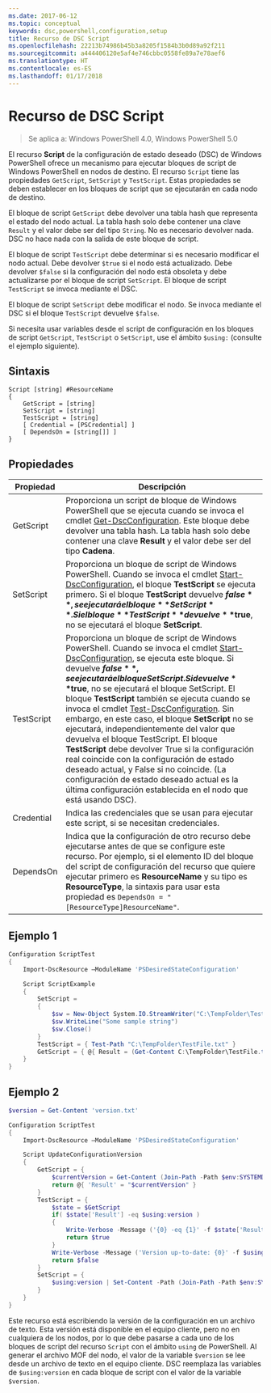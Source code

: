 ```yaml
---
ms.date: 2017-06-12
ms.topic: conceptual
keywords: dsc,powershell,configuration,setup
title: Recurso de DSC Script
ms.openlocfilehash: 22213b74986b45b3a8205f1584b3b0d89a92f211
ms.sourcegitcommit: a444406120e5af4e746cbbc0558fe89a7e78aef6
ms.translationtype: HT
ms.contentlocale: es-ES
ms.lasthandoff: 01/17/2018
---
```

# <a name="dsc-script-resource"></a>Recurso de DSC Script

 
> Se aplica a: Windows PowerShell 4.0, Windows PowerShell 5.0

El recurso **Script** de la configuración de estado deseado (DSC) de Windows PowerShell ofrece un mecanismo para ejecutar bloques de script de Windows PowerShell en nodos de destino. El recurso `Script` tiene las propiedades `GetScript`, `SetScript` y `TestScript`. Estas propiedades se deben establecer en los bloques de script que se ejecutarán en cada nodo de destino. 

El bloque de script `GetScript` debe devolver una tabla hash que representa el estado del nodo actual. La tabla hash solo debe contener una clave `Result` y el valor debe ser del tipo `String`. No es necesario devolver nada. DSC no hace nada con la salida de este bloque de script.

El bloque de script `TestScript` debe determinar si es necesario modificar el nodo actual. Debe devolver `$true` si el nodo está actualizado. Debe devolver `$false` si la configuración del nodo está obsoleta y debe actualizarse por el bloque de script `SetScript`. El bloque de script `TestScript` se invoca mediante el DSC.

El bloque de script `SetScript` debe modificar el nodo. Se invoca mediante el DSC si el bloque `TestScript` devuelve `$false`.

Si necesita usar variables desde el script de configuración en los bloques de script `GetScript`, `TestScript` o `SetScript`, use el ámbito `$using:` (consulte el ejemplo siguiente).


## <a name="syntax"></a>Sintaxis

```
Script [string] #ResourceName
{
    GetScript = [string]
    SetScript = [string]
    TestScript = [string]
    [ Credential = [PSCredential] ]
    [ DependsOn = [string[]] ]
}
```

## <a name="properties"></a>Propiedades

|  Propiedad  |  Descripción   | 
|---|---| 
| GetScript| Proporciona un script de bloque de Windows PowerShell que se ejecuta cuando se invoca el cmdlet [Get-DscConfiguration](https://technet.microsoft.com/en-us/library/dn407379.aspx). Este bloque debe devolver una tabla hash. La tabla hash solo debe contener una clave **Result** y el valor debe ser del tipo **Cadena**.| 
| SetScript| Proporciona un bloque de script de Windows PowerShell. Cuando se invoca el cmdlet [Start-DscConfiguration](https://technet.microsoft.com/en-us/library/dn521623.aspx), el bloque **TestScript** se ejecuta primero. Si el bloque **TestScript** devuelve **$false**, se ejecutará el bloque **SetScript**. Si el bloque **TestScript** devuelve **$true**, no se ejecutará el bloque **SetScript**.| 
| TestScript| Proporciona un bloque de script de Windows PowerShell. Cuando se invoca el cmdlet [Start-DscConfiguration](https://technet.microsoft.com/en-us/library/dn521623.aspx), se ejecuta este bloque. Si devuelve **$false**, se ejecutará el bloque SetScript. Si devuelve **$true**, no se ejecutará el bloque SetScript. El bloque **TestScript** también se ejecuta cuando se invoca el cmdlet [Test-DscConfiguration](https://technet.microsoft.com/en-us/library/dn407382.aspx). Sin embargo, en este caso, el bloque **SetScript** no se ejecutará, independientemente del valor que devuelva el bloque TestScript. El bloque **TestScript** debe devolver True si la configuración real coincide con la configuración de estado deseado actual, y False si no coincide. (La configuración de estado deseado actual es la última configuración establecida en el nodo que está usando DSC).| 
| Credential| Indica las credenciales que se usan para ejecutar este script, si se necesitan credenciales.| 
| DependsOn| Indica que la configuración de otro recurso debe ejecutarse antes de que se configure este recurso. Por ejemplo, si el elemento ID del bloque del script de configuración del recurso que quiere ejecutar primero es **ResourceName** y su tipo es **ResourceType**, la sintaxis para usar esta propiedad es `DependsOn = "[ResourceType]ResourceName"`.

## <a name="example-1"></a>Ejemplo 1
```powershell
Configuration ScriptTest
{
    Import-DscResource –ModuleName 'PSDesiredStateConfiguration'

    Script ScriptExample
    {
        SetScript = 
        { 
            $sw = New-Object System.IO.StreamWriter("C:\TempFolder\TestFile.txt")
            $sw.WriteLine("Some sample string")
            $sw.Close()
        }
        TestScript = { Test-Path "C:\TempFolder\TestFile.txt" }
        GetScript = { @{ Result = (Get-Content C:\TempFolder\TestFile.txt) } }          
    }
}
```

## <a name="example-2"></a>Ejemplo 2
```powershell
$version = Get-Content 'version.txt'

Configuration ScriptTest
{
    Import-DscResource –ModuleName 'PSDesiredStateConfiguration'

    Script UpdateConfigurationVersion
    {
        GetScript = { 
            $currentVersion = Get-Content (Join-Path -Path $env:SYSTEMDRIVE -ChildPath 'version.txt')
            return @{ 'Result' = "$currentVersion" }
        }          
        TestScript = { 
            $state = $GetScript
            if( $state['Result'] -eq $using:version )
            {
                Write-Verbose -Message ('{0} -eq {1}' -f $state['Result'],$using:version)
                return $true
            }
            Write-Verbose -Message ('Version up-to-date: {0}' -f $using:version)
            return $false
        }
        SetScript = { 
            $using:version | Set-Content -Path (Join-Path -Path $env:SYSTEMDRIVE -ChildPath 'version.txt')
        }
    }
}
```

Este recurso está escribiendo la versión de la configuración en un archivo de texto. Esta versión está disponible en el equipo cliente, pero no en cualquiera de los nodos, por lo que debe pasarse a cada uno de los bloques de script del recurso `Script` con el ámbito `using` de PowerShell. Al generar el archivo MOF del nodo, el valor de la variable `$version` se lee desde un archivo de texto en el equipo cliente. DSC reemplaza las variables de `$using:version` en cada bloque de script con el valor de la variable `$version`.

